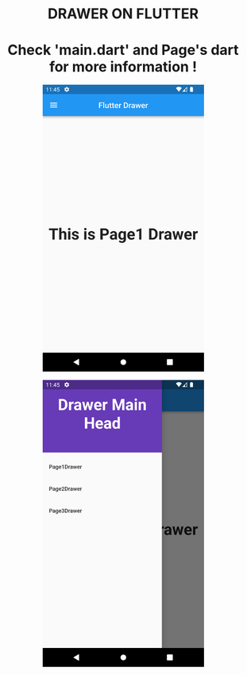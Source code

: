 <h1 align="center">DRAWER ON FLUTTER</h1> 
<h1 align="center">Check 'main.dart' and Page's dart for more information ! </h1> 


<p align="center">
  <img src="https://github.com/sametTonbul/drawer_basic/blob/main/Screenshot_1663760733.png" width="325" height="578" />
  
<p align="center">
  <img src="https://github.com/sametTonbul/drawer_basic/blob/main/Screenshot_1663760736.png" width="325" height="578" />

